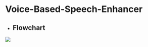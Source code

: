 # Voice-Based-Speech-Enhancer
* ## Flowchart
<img src="https://embed.creately.com/8onODsF0Ti1?token=IHXAx4cBC5Z7K7Hd&type=svg">
